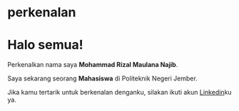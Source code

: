 # perkenalan
# Halo semua! 

Perkenalkan nama saya **Mohammad Rizal Maulana Najib**.<br>

Saya sekarang seorang **Mahasiswa** di Politeknik Negeri Jember.<br>



Jika kamu tertarik untuk berkenalan denganku, silakan ikuti akun [Linkedin](https://www.linkedin.com/in/morimana/)ku ya.

